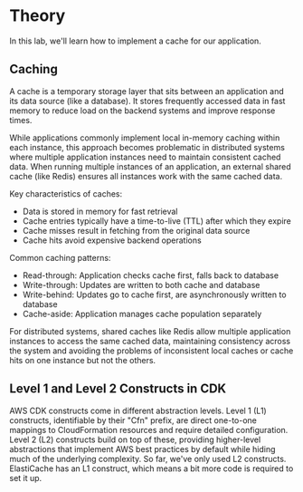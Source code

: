 # Theory

In this lab, we'll learn how to implement a cache for our application.


## Caching

A cache is a temporary storage layer that sits between an application and its data source (like a database). It stores frequently accessed data in fast memory to reduce load on the backend systems and improve response times.

While applications commonly implement local in-memory caching within each instance, this approach becomes problematic in distributed systems where multiple application instances need to maintain consistent cached data. When running multiple instances of an application, an external shared cache (like Redis) ensures all instances work with the same cached data.

Key characteristics of caches:
- Data is stored in memory for fast retrieval
- Cache entries typically have a time-to-live (TTL) after which they expire
- Cache misses result in fetching from the original data source
- Cache hits avoid expensive backend operations

Common caching patterns:
- Read-through: Application checks cache first, falls back to database
- Write-through: Updates are written to both cache and database
- Write-behind: Updates go to cache first, are asynchronously written to database
- Cache-aside: Application manages cache population separately

For distributed systems, shared caches like Redis allow multiple application instances to access the same cached data, maintaining consistency across the system and avoiding the problems of inconsistent local caches or cache hits on one instance but not the others.


## Level 1 and Level 2 Constructs in CDK

AWS CDK constructs come in different abstraction levels. Level 1 (L1) constructs, identifiable by their "Cfn" prefix, are direct one-to-one mappings to CloudFormation resources and require detailed configuration. Level 2 (L2) constructs build on top of these, providing higher-level abstractions that implement AWS best practices by default while hiding much of the underlying complexity.
So far, we've only used L2 constructs.
ElastiCache has an L1 construct, which means a bit more code is required to set it up.
